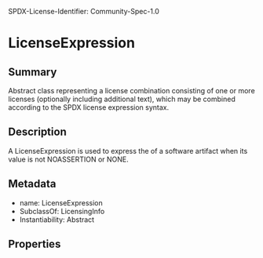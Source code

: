 SPDX-License-Identifier: Community-Spec-1.0

# LicenseExpression

## Summary

Abstract class representing a license combination consisting of one or more
licenses (optionally including additional text), which may be combined
according to the SPDX license expression syntax.

## Description

A LicenseExpression is used to express the of a software artifact
when its value is not NOASSERTION or NONE.

## Metadata

- name: LicenseExpression
- SubclassOf: LicensingInfo
- Instantiability: Abstract

## Properties
